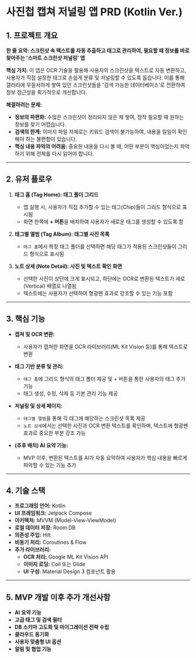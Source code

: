 # 사진첩 캡쳐 저널링 앱 PRD (Kotlin Ver.)

## 1. 프로젝트 개요

**한 줄 요약: 스크린샷 속 텍스트를 자동 추출하고 태그로 관리하여, 필요할 때 정보를 바로 찾아주는 '스마트 스크린샷 저널링' 앱**

**핵심 가치:**
이 앱은 OCR 기술을 활용해 사용자의 스크린샷을 텍스트로 자동 변환하고, 사용자가 직접 설정한 태그로 손쉽게 분류 및 저널링할 수 있도록 돕습니다. 이를 통해 갤러리에 무질서하게 쌓여 있던 스크린샷들을 '검색 가능한 데이터베이스'로 전환하여 정보 접근성을 획기적으로 개선합니다.

**해결하려는 문제:**

* **정보의 파편화:** 수많은 스크린샷이 정리되지 않은 채 쌓여, 정작 필요할 때 원하는 정보를 찾기 어렵습니다.
* **검색의 한계:** 이미지 파일 자체로는 키워드 검색이 불가능하여, 내용을 일일이 확인해야 하는 불편함이 있습니다.
* **핵심 내용 파악의 어려움:** 중요한 내용을 다시 볼 때, 어떤 부분이 핵심이었는지 파악하기 위해 전체를 다시 읽어야 합니다.

---

## 2. 유저 플로우

1.  **태그 홈 (Tag Home): 태그 폴더 그리드**
    * 앱 실행 시, 사용자가 직접 추가할 수 있는 태그(Chip)들이 그리드 형식으로 표시됨
    * 화면 한쪽에 **+ 버튼**을 배치하여 사용자가 새로운 태그를 생성할 수 있도록 함

2.  **태그별 앨범 (Tag Album): 태그별 사진 목록**
    * `태그 홈`에서 특정 태그 폴더를 선택하면 해당 태그가 적용된 스크린샷들이 그리드 형식으로 표시됨

3.  **노트 상세 (Note Detail): 사진 및 텍스트 확인 화면**
    * 선택한 사진이 상단에 크게 표시되고, 하단에는 OCR로 변환된 텍스트가 세로(Vertical) 배열로 나열됨
    * 텍스트에는 사용자가 선택하여 형광펜 효과로 강조할 수 있는 기능 포함

---

## 3. 핵심 기능

* **캡쳐 및 OCR 변환:**
    * 사용자가 캡쳐한 화면을 OCR 라이브러리(ML Kit Vision 등)를 통해 텍스트로 변환

* **태그 기반 분류 및 관리:**
    * `태그 홈`에 그리드 형식의 태그 폴더 제공 및 + 버튼을 통한 사용자의 태그 추가 기능
    * 태그 생성, 수정, 삭제 등 기본 관리 기능 제공

* **저널링 및 상세 페이지:**
    * `태그별 앨범`을 통해 각 태그에 해당하는 스크린샷 목록 제공
    * `노트 상세`에서는 선택한 사진과 OCR 변환 텍스트를 확인하며, 텍스트에 형광펜 효과로 중요한 부분 강조 가능

* **(추후 배치) AI 요약 기능:**
    * MVP 이후, 변환된 텍스트를 AI가 자동 요약하여 사용자가 핵심 내용을 빠르게 파악할 수 있는 기능 추가

---

## 4. 기술 스택

* **프로그래밍 언어:** Kotlin
* **UI 프레임워크:** Jetpack Compose
* **아키텍처:** MVVM (Model-View-ViewModel)
* **로컬 데이터 저장:** Room DB
* **의존성 주입:** Hilt
* **비동기 처리:** Coroutines & Flow
* **추가 라이브러리:**
    * **OCR 처리:** Google ML Kit Vision API
    * **이미지 로딩:** Coil 또는 Glide
    * **UI 구성:** Material Design 3 컴포넌트 활용

---

## 5. MVP 개발 이후 추가 개선사항

* **AI 요약 기능**
* **고급 태그 및 검색 필터**
* **DB 스키마 고도화 및 마이그레이션 전략 수립**
* **클라우드 동기화**
* **사용자 맞춤형 UI 옵션**
* **알림 및 협업 기능**
